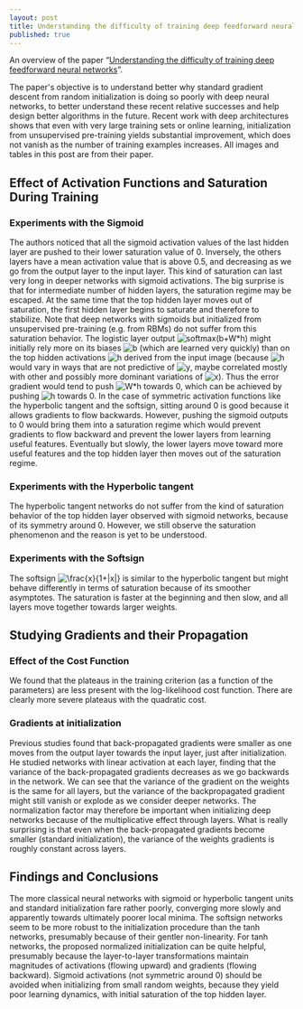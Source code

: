 ```yaml
---
layout: post
title: Understanding the difficulty of training deep feedforward neural networks
published: true
---
```


An overview of the paper “[Understanding the difficulty of training deep feedforward neural networks](http://proceedings.mlr.press/v9/glorot10a/glorot10a.pdf)”.
<!--break-->
The paper's objective is to understand better why standard gradient descent from random initialization is doing so poorly with deep neural networks, to better understand these recent relative successes and help design better algorithms in the future. Recent work with deep architectures shows that even with very large training sets or online learning, initialization from unsupervised pre-training yields substantial improvement, which does not vanish as the number of training examples increases. All images and tables in this post are from their paper.

## Effect of Activation Functions and Saturation During Training

### Experiments with the Sigmoid

The authors noticed that all the sigmoid activation values of the last hidden layer are pushed to their lower saturation value of 0. Inversely, the others layers have a mean activation value that is above 0.5, and decreasing as we go from the output layer to the input layer. This kind of saturation can last very long in deeper networks with sigmoid activations. The big surprise is that for intermediate number of hidden layers, the saturation regime may be escaped. At the same time that the top hidden layer moves out of saturation, the first hidden layer begins to saturate and therefore to stabilize. Note that deep networks with sigmoids but initialized from unsupervised pre-training (e.g. from RBMs) do not suffer from this saturation behavior. The logistic
layer output <img src="https://latex.codecogs.com/gif.latex?\inline&space;softmax(b&plus;W*h)" title="softmax(b+W*h)" /> might initially rely more on its biases <img src="https://latex.codecogs.com/gif.latex?\inline&space;b" title="b" /> (which are learned very quickly) than on the top hidden activations <img src="https://latex.codecogs.com/gif.latex?\inline&space;h" title="h" /> derived from the input image (because <img src="https://latex.codecogs.com/gif.latex?\inline&space;h" title="h" /> would vary in ways that are not predictive of <img src="https://latex.codecogs.com/gif.latex?\inline&space;y" title="y" />, maybe correlated mostly with other and possibly more dominant variations of <img src="https://latex.codecogs.com/gif.latex?\inline&space;x" title="x" />). Thus the error gradient would tend to push <img src="https://latex.codecogs.com/gif.latex?\inline&space;W*h" title="W*h" /> towards 0, which can be achieved by pushing <img src="https://latex.codecogs.com/gif.latex?\inline&space;h" title="h" /> towards 0. In the case of symmetric activation functions
like the hyperbolic tangent and the softsign, sitting around 0 is good because it allows gradients to flow backwards. However, pushing the sigmoid outputs to 0 would bring them into a saturation regime which would prevent gradients to flow backward and prevent the lower layers from learning useful features. Eventually but slowly, the lower layers move toward more useful features and the top hidden layer then moves out of the saturation regime.

### Experiments with the Hyperbolic tangent

The hyperbolic tangent networks do not suffer from the kind of saturation behavior of the top hidden layer observed with sigmoid networks, because of its symmetry around 0. However, we still observe the saturation phenomenon and the reason is yet to be understood.

### Experiments with the Softsign

The softsign <img src="https://latex.codecogs.com/gif.latex?\inline&space;\frac{x}{1&plus;|x|}" title="\frac{x}{1+|x|}" /> is similar to the hyperbolic tangent but might behave differently in terms of saturation because of its smoother asymptotes. The saturation is faster at the beginning and then slow, and all layers move together towards larger weights.

## Studying Gradients and their Propagation
### Effect of the Cost Function

We found that the plateaus in the training criterion (as a function of the parameters) are less present with the log-likelihood cost function. There are clearly more severe plateaus with the quadratic cost.

### Gradients at initialization

Previous studies found that back-propagated gradients were smaller as one moves from the output layer towards the input layer, just after initialization. He studied networks with linear activation at each layer, finding that the variance of the back-propagated gradients decreases as we go backwards in the network. We can see that the variance of the gradient on the weights is the same for all layers, but the variance of the backpropagated gradient might still vanish or explode as we consider deeper networks. The normalization factor may therefore be important when initializing deep networks because of the multiplicative effect through layers. What is really surprising is that even when the back-propagated gradients become smaller (standard initialization), the variance of the weights gradients is roughly constant across layers.

## Findings and Conclusions

The more classical neural networks with sigmoid or hyperbolic tangent units and standard initialization fare rather poorly, converging more slowly and apparently towards ultimately poorer local minima. The softsign networks seem to be more robust to the initialization procedure than the tanh networks, presumably because of their gentler non-linearity. For tanh networks, the proposed normalized initialization can be quite helpful, presumably because the layer-to-layer transformations maintain magnitudes of activations (flowing upward) and gradients (flowing backward). Sigmoid activations (not symmetric around 0) should be avoided when initializing from small random weights, because they yield poor learning dynamics, with initial saturation of the top hidden layer.
